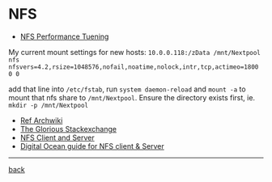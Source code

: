 # NFS

- [NFS Performance Tuening](./nfs_performance.md)

My current mount settings for new hosts: `10.0.0.118:/zData /mnt/Nextpool nfs nfsvers=4.2,rsize=1048576,nofail,noatime,nolock,intr,tcp,actimeo=1800 0 0`

add that line into `/etc/fstab`, run `system daemon-reload` and `mount -a` to mount that nfs share to `/mnt/Nextpool`. Ensure the directory exists first, ie. `mkdir -p /mnt/Nextpool`
  
- [Ref Archwiki](https://wiki.archlinux.org/title/fstab#Automount_with_systemd)
- [The Glorious Stackexchange](https://unix.stackexchange.com/questions/654952/consistent-auto-mount-of-external-hard-drive)
- [NFS Client and Server](./NFS-Client-and-Server.md)
- [Digital Ocean guide for NFS client & Server](https://www.digitalocean.com/community/tutorials/how-to-set-up-an-nfs-mount-on-ubuntu-20-04)        

---
[back](./README.md)

